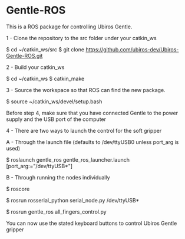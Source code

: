 # Gentle-ROS
This is a ROS package for controlling Ubiros Gentle.

1 - Clone the repository to the src folder under your catkin_ws

$ cd ~/catkin_ws/src
$ git clone https://github.com/ubiros-dev/Ubiros-Gentle-ROS.git

2 - Build your catkin_ws

$ cd ~/catkin_ws 
$ catkin_make

3 - Source the workspace so that ROS can find the new package.

$ source ~/catkin_ws/devel/setup.bash 

Before step 4, make sure that you have connected Gentle to the power supply and the USB port of the computer

4 - There are two ways to launch the control for the soft gripper
  
  A - Through the launch file (defaults to /dev/ttyUSB0 unless port_arg is used)
  
  $ roslaunch gentle_ros gentle_ros_launcher.launch [port_arg:="/dev/ttyUSB*"]
	
 
  B - Through running the nodes individually 
   
  $ roscore
 
  $ rosrun rosserial_python serial_node.py /dev/ttyUSB*
  
  $ rosrun gentle_ros all_fingers_control.py 
  
  You can now use the stated keyboard buttons to control Ubiros Gentle gripper
